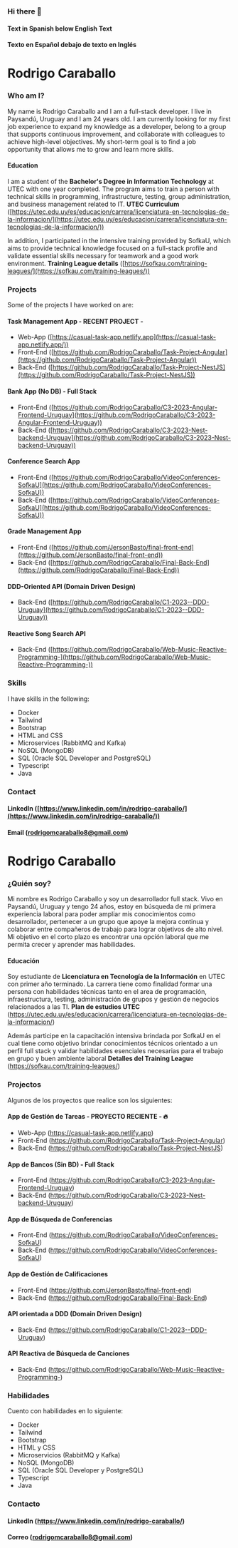 ### Hi there 👋

<!--
**RodrigoCaraballo/RodrigoCaraballo** is a ✨ _special_ ✨ repository because its `README.md` (this file) appears on your GitHub profile.

Here are some ideas to get you started:

- 🔭 I’m currently working on ...
- 🌱 I’m currently learning ...
- 👯 I’m looking to collaborate on ...
- 🤔 I’m looking for help with ...
- 💬 Ask me about ...
- 📫 How to reach me: ...
- 😄 Pronouns: ...
- ⚡ Fun fact: ...
-->
#### Text in Spanish below English Text
#### Texto en Español debajo de texto en Inglés


#   Rodrigo Caraballo

### Who am I?

My name is Rodrigo Caraballo and I am a full-stack developer. I live in Paysandú, Uruguay and I am 24 years old. I am currently looking for my first job experience to expand my knowledge as a developer, belong to a group that supports continuous improvement, and collaborate with colleagues to achieve high-level objectives. My short-term goal is to find a job opportunity that allows me to grow and learn more skills.

#### Education

I am a student of the **Bachelor's Degree in Information Technology** at UTEC with one year completed. The program aims to train a person with technical skills in programming, infrastructure, testing, group administration, and business management related to IT. **UTEC Curriculum** ([https://utec.edu.uy/es/educacion/carrera/licenciatura-en-tecnologias-de-la-informacion/](https://utec.edu.uy/es/educacion/carrera/licenciatura-en-tecnologias-de-la-informacion/))

In addition, I participated in the intensive training provided by SofkaU, which aims to provide technical knowledge focused on a full-stack profile and validate essential skills necessary for teamwork and a good work environment. **Training League details** ([https://sofkau.com/training-leagues/](https://sofkau.com/training-leagues/))

### Projects

Some of the projects I have worked on are:

#### Task Management App - RECENT PROJECT -

-   Web-App ([https://casual-task-app.netlify.app](https://casual-task-app.netlify.app/))
-   Front-End ([https://github.com/RodrigoCaraballo/Task-Project-Angular](https://github.com/RodrigoCaraballo/Task-Project-Angular))
-   Back-End ([https://github.com/RodrigoCaraballo/Task-Project-NestJS](https://github.com/RodrigoCaraballo/Task-Project-NestJS))

#### Bank App (No DB) - Full Stack

-   Front-End ([https://github.com/RodrigoCaraballo/C3-2023-Angular-Frontend-Uruguay](https://github.com/RodrigoCaraballo/C3-2023-Angular-Frontend-Uruguay))
-   Back-End ([https://github.com/RodrigoCaraballo/C3-2023-Nest-backend-Uruguay](https://github.com/RodrigoCaraballo/C3-2023-Nest-backend-Uruguay))

#### Conference Search App

-   Front-End ([https://github.com/RodrigoCaraballo/VideoConferences-SofkaU](https://github.com/RodrigoCaraballo/VideoConferences-SofkaU))
-   Back-End ([https://github.com/RodrigoCaraballo/VideoConferences-SofkaU](https://github.com/RodrigoCaraballo/VideoConferences-SofkaU))

#### Grade Management App

-   Front-End ([https://github.com/JersonBasto/final-front-end](https://github.com/JersonBasto/final-front-end))
-   Back-End ([https://github.com/RodrigoCaraballo/Final-Back-End](https://github.com/RodrigoCaraballo/Final-Back-End))

#### DDD-Oriented API (Domain Driven Design)

-   Back-End ([https://github.com/RodrigoCaraballo/C1-2023--DDD-Uruguay](https://github.com/RodrigoCaraballo/C1-2023--DDD-Uruguay))

#### Reactive Song Search API

-   Back-End ([https://github.com/RodrigoCaraballo/Web-Music-Reactive-Programming-](https://github.com/RodrigoCaraballo/Web-Music-Reactive-Programming-))

### Skills

I have skills in the following:

-   Docker
-   Tailwind
-   Bootstrap
-   HTML and CSS
-   Microservices (RabbitMQ and Kafka)
-   NoSQL (MongoDB)
-   SQL (Oracle SQL Developer and PostgreSQL)
-   Typescript
-   Java

### Contact

#### LinkedIn ([https://www.linkedin.com/in/rodrigo-caraballo/](https://www.linkedin.com/in/rodrigo-caraballo/))

#### Email ([rodrigomcaraballo8@gmail.com](mailto:rodrigomcaraballo8@gmail.com))

# Rodrigo Caraballo
### ¿Quién soy?
Mi nombre es Rodrigo Caraballo y soy un desarrollador full stack. Vivo en Paysandú, Uruguay y tengo 24 años, estoy en búsqueda de mi primera experiencia laboral para poder ampliar mis conocimientos como desarrollador, pertenecer a un grupo que apoye la mejora continua y colaborar entre compañeros de trabajo para lograr objetivos de alto nivel. Mi objetivo en el corto plazo es encontrar una opción laboral que me permita crecer y aprender mas habilidades.

#### Educación
Soy estudiante de **Licenciatura en Tecnología de la Información** en UTEC con primer año terminado. La carrera tiene como finalidad formar una persona con habilidades técnicas tanto en el area de programación, infraestructura, testing, administración de grupos y gestión de negocios relacionados a las TI.
**Plan de estudios UTEC** (https://utec.edu.uy/es/educacion/carrera/licenciatura-en-tecnologias-de-la-informacion/)

Además participe en la capacitación intensiva brindada por SofkaU en el cual tiene como objetivo brindar conocimientos técnicos orientado a un perfil full stack y validar habilidades esenciales necesarias para el trabajo en grupo y buen ambiente laboral
**Detalles del Training Leagu**e (https://sofkau.com/training-leagues/)

### Projectos
 Algunos de los proyectos que realice son los siguientes:
 #### App de Gestión de Tareas - PROYECTO RECIENTE - 🔥
 - Web-App (https://casual-task-app.netlify.app)
 - Front-End (https://github.com/RodrigoCaraballo/Task-Project-Angular)
 - Back-End (https://github.com/RodrigoCaraballo/Task-Project-NestJS)
#### App de Bancos (Sin BD) - Full Stack
 - Front-End (https://github.com/RodrigoCaraballo/C3-2023-Angular-Frontend-Uruguay)
 - Back-End (https://github.com/RodrigoCaraballo/C3-2023-Nest-backend-Uruguay)
#### App de Búsqueda de Conferencias
 - Front-End (https://github.com/RodrigoCaraballo/VideoConferences-SofkaU)
 - Back-End (https://github.com/RodrigoCaraballo/VideoConferences-SofkaU)
#### App de Gestión de Calificaciones
 - Front-End (https://github.com/JersonBasto/final-front-end)
 - Back-End (https://github.com/RodrigoCaraballo/Final-Back-End)
#### API orientada a DDD (Domain Driven Design)
 - Back-End (https://github.com/RodrigoCaraballo/C1-2023--DDD-Uruguay)
 #### API Reactiva de Búsqueda de Canciones
 - Back-End (https://github.com/RodrigoCaraballo/Web-Music-Reactive-Programming-)

### Habilidades
Cuento con habilidades en lo siguiente:
 - Docker
 - Tailwind
 - Bootstrap
 - HTML y CSS
 - Microservicios (RabbitMQ y Kafka)
 - NoSQL (MongoDB)
 - SQL (Oracle SQL Developer y PostgreSQL)
 - Typescript
 - Java

### Contacto
#### LinkedIn (https://www.linkedin.com/in/rodrigo-caraballo/)
#### Correo (rodrigomcaraballo8@gmail.com)
